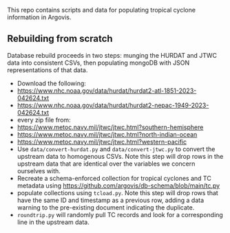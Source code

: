 This repo contains scripts and data for populating tropical cyclone information in Argovis.

## Rebuilding from scratch

Database rebuild proceeds in two steps: munging the HURDAT and JTWC data into consistent CSVs, then populating mongoDB with JSON representations of that data.

 - Download the following:
  - https://www.nhc.noaa.gov/data/hurdat/hurdat2-atl-1851-2023-042624.txt
  - https://www.nhc.noaa.gov/data/hurdat/hurdat2-nepac-1949-2023-042624.txt
  - every zip file from:
   - https://www.metoc.navy.mil/jtwc/jtwc.html?southern-hemisphere
   - https://www.metoc.navy.mil/jtwc/jtwc.html?north-indian-ocean
   - https://www.metoc.navy.mil/jtwc/jtwc.html?western-pacific
 - Use `data/convert-hurdat.py` and `data/convert-jtwc.py` to convert the upstream data to homogenous CSVs. Note this step will drop rows in the upstream data that are identical over the variables we concern ourselves with.
 - Recreate a schema-enforced collection for tropical cyclones and TC metadata using https://github.com/argovis/db-schema/blob/main/tc.py
 - populate collections using `tcload.py`. Note this step will drop rows that have the same ID and timestamp as a previous row, adding a data warning to the pre-existing document indicating the duplicate.
 - `roundtrip.py` will randomly pull TC records and look for a corresponding line in the upstream data.